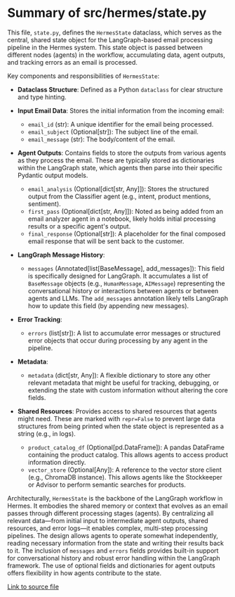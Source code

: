 # Summary of src/hermes/state.py

This file, `state.py`, defines the `HermesState` dataclass, which serves as the central, shared state object for the LangGraph-based email processing pipeline in the Hermes system. This state object is passed between different nodes (agents) in the workflow, accumulating data, agent outputs, and tracking errors as an email is processed.

Key components and responsibilities of `HermesState`:
-   **Dataclass Structure**: Defined as a Python `dataclass` for clear structure and type hinting.

-   **Input Email Data**: Stores the initial information from the incoming email:
    -   `email_id` (str): A unique identifier for the email being processed.
    -   `email_subject` (Optional[str]): The subject line of the email.
    -   `email_message` (str): The body/content of the email.

-   **Agent Outputs**: Contains fields to store the outputs from various agents as they process the email. These are typically stored as dictionaries within the LangGraph state, which agents then parse into their specific Pydantic output models.
    -   `email_analysis` (Optional[dict[str, Any]]): Stores the structured output from the Classifier agent (e.g., intent, product mentions, sentiment).
    -   `first_pass` (Optional[dict[str, Any]]): Noted as being added from an email analyzer agent in a notebook, likely holds initial processing results or a specific agent's output.
    -   `final_response` (Optional[str]): A placeholder for the final composed email response that will be sent back to the customer.

-   **LangGraph Message History**: 
    -   `messages` (Annotated[list[BaseMessage], add_messages]): This field is specifically designed for LangGraph. It accumulates a list of `BaseMessage` objects (e.g., `HumanMessage`, `AIMessage`) representing the conversational history or interactions between agents or between agents and LLMs. The `add_messages` annotation likely tells LangGraph how to update this field (by appending new messages).

-   **Error Tracking**:
    -   `errors` (list[str]): A list to accumulate error messages or structured error objects that occur during processing by any agent in the pipeline.

-   **Metadata**:
    -   `metadata` (dict[str, Any]): A flexible dictionary to store any other relevant metadata that might be useful for tracking, debugging, or extending the state with custom information without altering the core fields.

-   **Shared Resources**: Provides access to shared resources that agents might need. These are marked with `repr=False` to prevent large data structures from being printed when the state object is represented as a string (e.g., in logs).
    -   `product_catalog_df` (Optional[pd.DataFrame]): A pandas DataFrame containing the product catalog. This allows agents to access product information directly.
    -   `vector_store` (Optional[Any]): A reference to the vector store client (e.g., ChromaDB instance). This allows agents like the Stockkeeper or Advisor to perform semantic searches for products.

Architecturally, `HermesState` is the backbone of the LangGraph workflow in Hermes. It embodies the shared memory or context that evolves as an email passes through different processing stages (agents). By centralizing all relevant data—from initial input to intermediate agent outputs, shared resources, and error logs—it enables complex, multi-step processing pipelines. The design allows agents to operate somewhat independently, reading necessary information from the state and writing their results back to it. The inclusion of `messages` and `errors` fields provides built-in support for conversational history and robust error handling within the LangGraph framework. The use of optional fields and dictionaries for agent outputs offers flexibility in how agents contribute to the state.

[Link to source file](../../../src/hermes/state.py) 